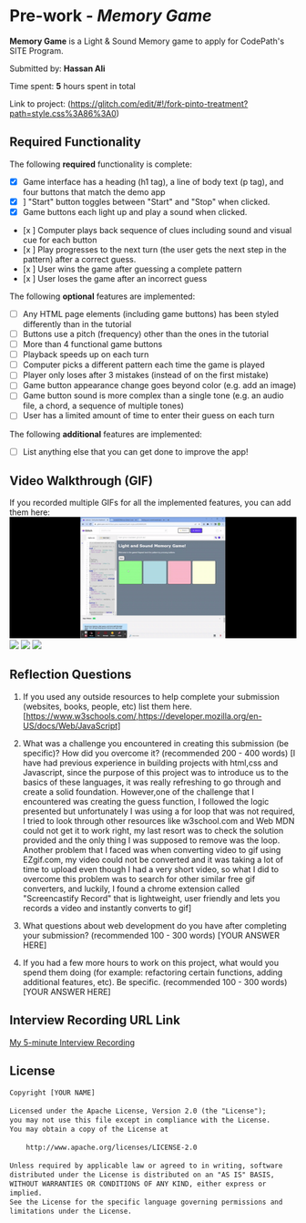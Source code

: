# Pre-work - _Memory Game_

**Memory Game** is a Light & Sound Memory game to apply for CodePath's SITE Program.

Submitted by: **Hassan Ali**

Time spent: **5** hours spent in total

Link to project: (https://glitch.com/edit/#!/fork-pinto-treatment?path=style.css%3A86%3A0)

## Required Functionality

The following **required** functionality is complete:

- [x] Game interface has a heading (h1 tag), a line of body text (p tag), and four buttons that match the demo app
- [x] ] "Start" button toggles between "Start" and "Stop" when clicked.
- [x] Game buttons each light up and play a sound when clicked.
- [x ] Computer plays back sequence of clues including sound and visual cue for each button
- [x ] Play progresses to the next turn (the user gets the next step in the pattern) after a correct guess.
- [x ] User wins the game after guessing a complete pattern
- [x ] User loses the game after an incorrect guess

The following **optional** features are implemented:

- [ ] Any HTML page elements (including game buttons) has been styled differently than in the tutorial
- [ ] Buttons use a pitch (frequency) other than the ones in the tutorial
- [ ] More than 4 functional game buttons
- [ ] Playback speeds up on each turn
- [ ] Computer picks a different pattern each time the game is played
- [ ] Player only loses after 3 mistakes (instead of on the first mistake)
- [ ] Game button appearance change goes beyond color (e.g. add an image)
- [ ] Game button sound is more complex than a single tone (e.g. an audio file, a chord, a sequence of multiple tones)
- [ ] User has a limited amount of time to enter their guess on each turn

The following **additional** features are implemented:

- [ ] List anything else that you can get done to improve the app!

## Video Walkthrough (GIF)

If you recorded multiple GIFs for all the implemented features, you can add them here:
![](ezgif.com-gif-maker.gif)
![](gif2-link-here)
![](gif3-link-here)
![](gif4-link-here)

## Reflection Questions

1. If you used any outside resources to help complete your submission (websites, books, people, etc) list them here.
   [https://www.w3schools.com/,https://developer.mozilla.org/en-US/docs/Web/JavaScript]

2. What was a challenge you encountered in creating this submission (be specific)? How did you overcome it? (recommended 200 - 400 words)
   [I have had previous experience in building projects with html,css and Javascript, since the purpose of this project was to introduce us to the basics of these languages, it was really refreshing to go through and create a solid foundation. However,one of the challenge that I encountered was creating the guess function, I followed the logic presented but unfortunately I was using a for loop that was not required, I tried to look through other resources like w3school.com and Web MDN could not get it to work right, my last resort was to check the solution provided and the only thing I was supposed to remove was the loop.
   Another problem that I faced was when converting video to gif using EZgif.com, my video could not be converted and it was taking a lot of time to upload even though I had a very short video, so what I did to overcome this problem was to search for other similar free gif converters, and luckily, I found a chrome extension called "Screencastify Record" that is lightweight, user friendly and lets you records a video and instantly converts to gif]

3. What questions about web development do you have after completing your submission? (recommended 100 - 300 words)
   [YOUR ANSWER HERE]

4. If you had a few more hours to work on this project, what would you spend them doing (for example: refactoring certain functions, adding additional features, etc). Be specific. (recommended 100 - 300 words)
   [YOUR ANSWER HERE]

## Interview Recording URL Link

[My 5-minute Interview Recording](your-link-here)

## License

    Copyright [YOUR NAME]

    Licensed under the Apache License, Version 2.0 (the "License");
    you may not use this file except in compliance with the License.
    You may obtain a copy of the License at

        http://www.apache.org/licenses/LICENSE-2.0

    Unless required by applicable law or agreed to in writing, software
    distributed under the License is distributed on an "AS IS" BASIS,
    WITHOUT WARRANTIES OR CONDITIONS OF ANY KIND, either express or implied.
    See the License for the specific language governing permissions and
    limitations under the License.
